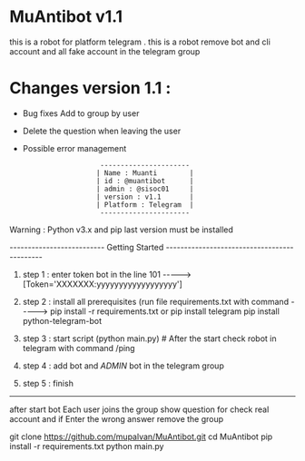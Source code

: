 # MuAntibot v1.1
this is a robot for platform telegram . 
this is a robot remove bot and cli account and all fake account in the telegram group
# Changes version 1.1 :
   - Bug fixes Add to group by user
   - Delete the question when leaving the user
   - Possible error management
   
                            ----------------------
                           | Name : Muanti        |
                           | id : @muantibot      |
                           | admin : @sisoc01     |
                           | version : v1.1       |
                           | Platform : Telegram  |
                            ----------------------

Warning : Python v3.x and pip last version must be installed

-------------------------- Getting Started --------------------------------------------

1. step 1 : enter token bot in the line 101 -----> [Token='XXXXXXX:yyyyyyyyyyyyyyyyyy']
2. step 2 : install all prerequisites (run file requirements.txt with command ----->
pip install -r requirements.txt
or 
pip install telegram
pip install python-telegram-bot

3. step 3 : start script (python main.py) # After the start check robot in telegram with command /ping 
4. step 4 : add bot and *ADMIN* bot in the telegram group

5. step 5 : finish
---------------------------------------------------------------------------------------
after start bot Each user joins the group show question for check real account
and if Enter the wrong answer remove the group


git clone https://github.com/mupalvan/MuAntibot.git
cd MuAntibot
pip install -r requirements.txt
python main.py

